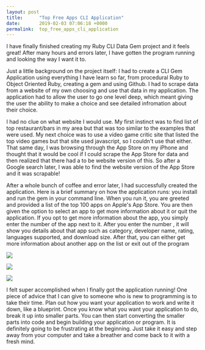 ```yaml
---
layout: post
title:      "Top Free Apps CLI Application"
date:       2019-02-03 07:06:18 +0000
permalink:  top_free_apps_cli_application
---
```



I have finally finished creating my Ruby CLI Data Gem project and it feels great!  After many hours and errors later, I have gotten the program running and looking the way I want it to. 

Just a little background on the project itself:  I had to create a CLI Gem Application using everything I have learn so far, from procedural Ruby to Object Oriented Ruby, creating a gem and using Github.  I had to scrape data from a website of my own choosing and use that data in my application. The application had to allow the user to go one level deep, which meant giving the user the ability to make a choice and see detailed infromation about their choice.

I had no clue on what website I would use. My first instinct was to find list of top restaurant/bars in my area but that was too similar to the examples that were used. My next choice was to use a video game critic site that listed the top video games but that site used javascript, so I couldn't use that either.  That same day, I was browsing through the App Store on my iPhone and thought that it would be cool if I could scrape the App Store for data and then realized that there had a to be website version of this. So after a Google search later, I was able to find the website version of the App Store and it was scrapable!

After a whole bunch of coffee and error later,  I had successfully created the application.  Here is a brief summary on how the application runs: you install and run the gem in your command line.  When you run it, you are greeted and provided a list of the top 100 apps on Apple's App Store. You are then given the option to select an app to get more information about it or quit the application. If you opt to get more information about the app, you simply enter the number of the app next to it. After you enter the number , it will show you details about that app such as category, developer name, rating, languages supported, and download size. After that, you can either get more information about another app on the list or exit out of the program

![](https://i.imgur.com/0mFIOKLl.png)

![](https://i.imgur.com/a5iiz4cl.png)

![](https://i.imgur.com/hbngHSkl.png)

I felt super accomplished when I finally got the application running!  One piece of advice that I can give to someone who is new to programming is to take their time. Plan out how you want your application to work and write it down, like a blueprint. Once you know what you want your application to do, break it up into smaller parts. You can then start converting the smaller parts into code and begin building your application or program. It is definitely going to be frustrating at the beginning. Just take it easy and step away from your computer and take a breather and come back to it with a fresh mind.
